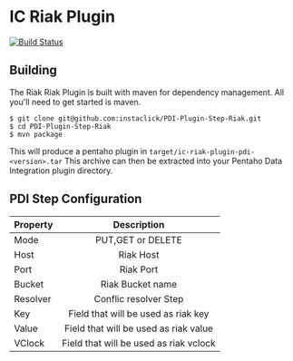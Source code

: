 IC Riak Plugin
==============

[![Build Status](https://travis-ci.org/instaclick/PDI-Plugin-Step-Riak.svg?branch=master)](https://travis-ci.org/instaclick/PDI-Plugin-Step-Riak)

Building
--------
The Riak Riak Plugin is built with maven for dependency management.
All you'll need to get started is maven.

    $ git clone git@github.com:instaclick/PDI-Plugin-Step-Riak.git
    $ cd PDI-Plugin-Step-Riak
    $ mvn package


This will produce a pentaho plugin in ``target/ic-riak-plugin-pdi-<version>.tar``
This archive can then be extracted into your Pentaho Data Integration plugin directory.


PDI Step Configuration
-----------------------

| Property              | Description                                                                   |
| ----------------------|:-----------------------------------------------------------------------------:|
| Mode                  | PUT,GET or DELETE                                                             |
| Host                  | Riak Host                                                                     |
| Port                  | Riak Port                                                                     |
| Bucket                | Riak Bucket name                                                              |
| Resolver              | Conflic resolver Step                                                         |
| Key                   | Field that will be used as riak key                                           |
| Value                 | Field that will be used as riak value                                         |
| VClock                | Field that will be used as riak vclock                                        |
